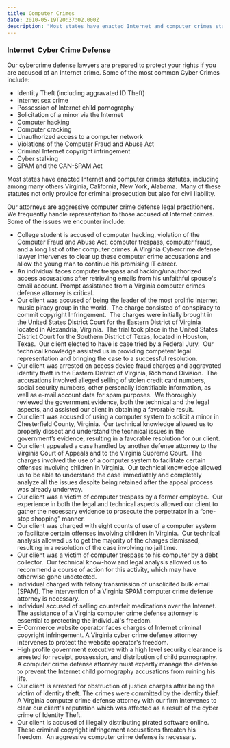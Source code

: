 ```yaml
---
title: Computer Crimes
date: 2010-05-19T20:37:02.000Z
description: "Most states have enacted Internet and computer crimes statutes, including among many others Virginia, California, New York, Alabama.\_ Many of these statutes not only provide for criminal prosecution but also for civil liability."
---
```

### Internet  Cyber Crime Defense

Our cybercrime defense lawyers are prepared to protect your rights if you are accused of an Internet crime. Some of the most common Cyber Crimes include:

* Identity Theft (including aggravated ID Theft)
* Internet sex crime
* Possession of Internet child pornography
* Solicitation of a minor via the Internet</a>
* Computer hacking
* Computer cracking
* Unauthorized access to a computer network
* Violations of the Computer Fraud and Abuse Act
* Criminal Internet  copyright infringement
* Cyber stalking
* SPAM and the CAN-SPAM Act

Most states have enacted Internet and computer crimes statutes, including among many others Virginia, California, New York, Alabama.  Many of these statutes not only provide for criminal prosecution but also for civil liability.

Our attorneys are aggressive computer crime defense legal practitioners.  We frequently handle representation to those accused of Internet crimes.  Some of the issues we encounter include:

* College student is accused of computer hacking, violation of the Computer Fraud and Abuse Act, computer trespass, computer fraud, and a long list of other computer crimes. A Virginia Cybercrime defense lawyer intervenes to clear up these computer crime accusations and allow the young man to continue his promising IT career.
* An individual faces computer trespass and hacking/unauthorized access accusations after retrieving emails from his unfaithful spouse's email account. Prompt assistance from a Virginia computer crimes defense attorney is critical.
* Our client was accused of being the leader of the most prolific Internet music piracy group in the world.  The charge consisted of conspiracy to commit copyright Infringement.  The charges were initially brought in the United States District Court for the Eastern District of Virginia located in Alexandria, Virginia.  The trial took place in the United States District Court for the Southern District of Texas, located in Houston, Texas.  Our client elected to have is case tried by a Federal Jury.  Our technical knowledge assisted us in providing competent legal representation and bringing the case to a successful resolution.  
* Our client was arrested on access device fraud charges and aggravated identity theft in the Eastern District of Virginia, Richmond Division.  The accusations involved alleged selling of stolen credit card numbers, social security numbers, other personally identifiable information, as well as e-mail account data for spam purposes.  We thoroughly reviewed the government evidence, both the technical and the legal aspects, and assisted our client in obtaining a favorable result.
* Our client was accused of using a computer system to solicit a minor in Chesterfield County, Virginia.  Our technical knowledge allowed us to properly dissect and understand the technical issues in the government’s evidence, resulting in a favorable resolution for our client.
* Our client appealed a case handled by another defense attorney to the Virginia Court of Appeals and to the Virginia Supreme Court.  The charges involved the use of a computer system to facilitate certain offenses involving children in Virginia.  Our technical knowledge allowed us to be able to understand the case immediately and completely analyze all the issues despite being retained after the appeal process was already underway.
* Our client was a victim of computer trespass by a former employee.  Our experience in both the legal and technical aspects allowed our client to gather the necessary evidence to prosecute the perpetrator in a “one-stop shopping” manner.
* Our client was charged with eight counts of use of a computer system to facilitate certain offenses involving children in Virginia.  Our technical analysis allowed us to get the majority of the charges dismissed, resulting in a resolution of the case involving no jail time.
* Our client was a victim of computer trespass to his computer by a debt collector.  Our technical know-how and legal analysis allowed us to recommend a course of action for this activity, which may have otherwise gone undetected.
* Individual charged with felony transmission of unsolicited bulk email (SPAM). The intervention of a Virginia SPAM computer crime defense attorney is necessary.
* Individual accused of selling counterfeit medications over the Internet. The assistance of a Virginia computer crime defense attorney is essential to protecting the individual's freedom.
* E-Commerce website operator faces charges of Internet criminal copyright infringement. A Virginia cyber crime defense attorney intervenes to protect the website operator's freedom.
* High profile government executive with a high level security clearance is arrested for receipt, possession, and distribution of child pornography. A computer crime defense attorney must expertly manage the defense to prevent the Internet child pornography accusations from ruining his life.
* Our client is arrested for obstruction of justice charges after being the victim of identity theft. The crimes were committed by the identity thief. A Virginia computer crime defense attorney with our firm intervenes to clear our client's reputation which was affected as a result of the cyber crime of Identity Theft.
* Our client is accused of illegally distributing pirated software online. These criminal copyright infringement accusations threaten his freedom.  An aggressive computer crime defense is necessary.
